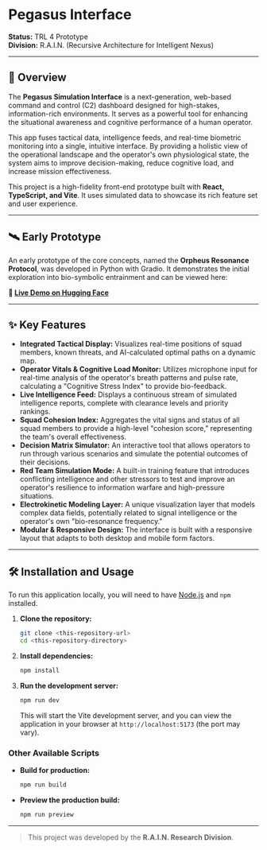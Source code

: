 # Pegasus Interface

**Status:** TRL 4 Prototype  
**Division:** R.A.I.N. (Recursive Architecture for Intelligent Nexus)  

---

## 🧠 Overview

The **Pegasus Simulation Interface** is a next-generation, web-based command and control (C2) dashboard designed for high-stakes, information-rich environments. It serves as a powerful tool for enhancing the situational awareness and cognitive performance of a human operator.

This app fuses tactical data, intelligence feeds, and real-time biometric monitoring into a single, intuitive interface. By providing a holistic view of the operational landscape and the operator's own physiological state, the system aims to improve decision-making, reduce cognitive load, and increase mission effectiveness.

This project is a high-fidelity front-end prototype built with **React, TypeScript, and Vite**. It uses simulated data to showcase its rich feature set and user experience.

---

## 🛰️ Early Prototype

An early prototype of the core concepts, named the **Orpheus Resonance Protocol**, was developed in Python with Gradio. It demonstrates the initial exploration into bio-symbolic entrainment and can be viewed here:

**🔗 [Live Demo on Hugging Face](https://huggingface.co/spaces/ciaochris/Temporal_Exploration)**

---

## ✨ Key Features

*   **Integrated Tactical Display:** Visualizes real-time positions of squad members, known threats, and AI-calculated optimal paths on a dynamic map.
*   **Operator Vitals & Cognitive Load Monitor:** Utilizes microphone input for real-time analysis of the operator's breath patterns and pulse rate, calculating a "Cognitive Stress Index" to provide bio-feedback.
*   **Live Intelligence Feed:** Displays a continuous stream of simulated intelligence reports, complete with clearance levels and priority rankings.
*   **Squad Cohesion Index:** Aggregates the vital signs and status of all squad members to provide a high-level "cohesion score," representing the team's overall effectiveness.
*   **Decision Matrix Simulator:** An interactive tool that allows operators to run through various scenarios and simulate the potential outcomes of their decisions.
*   **Red Team Simulation Mode:** A built-in training feature that introduces conflicting intelligence and other stressors to test and improve an operator's resilience to information warfare and high-pressure situations.
*   **Electrokinetic Modeling Layer:** A unique visualization layer that models complex data fields, potentially related to signal intelligence or the operator's own "bio-resonance frequency."
*   **Modular & Responsive Design:** The interface is built with a responsive layout that adapts to both desktop and mobile form factors.

---

## 🛠️ Installation and Usage

To run this application locally, you will need to have [Node.js](https://nodejs.org/) and `npm` installed.

1.  **Clone the repository:**
    ```bash
    git clone <this-repository-url>
    cd <this-repository-directory>
    ```

2.  **Install dependencies:**
    ```bash
    npm install
    ```

3.  **Run the development server:**
    ```bash
    npm run dev
    ```
    This will start the Vite development server, and you can view the application in your browser at `http://localhost:5173` (the port may vary).

### Other Available Scripts

*   **Build for production:**
    ```bash
    npm run build
    ```
*   **Preview the production build:**
    ```bash
    npm run preview
    ```

---
> This project was developed by the **R.A.I.N. Research Division**.
